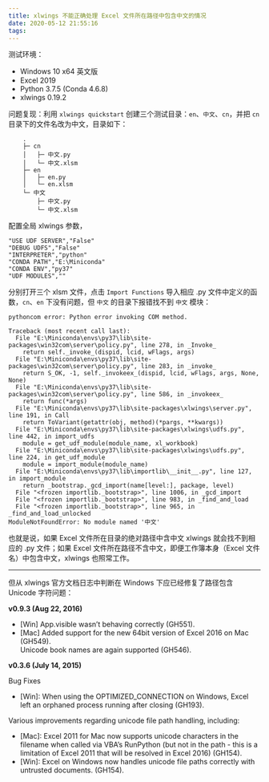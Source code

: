 ```yaml
---
title: xlwings 不能正确处理 Excel 文件所在路径中包含中文的情况
date: 2020-05-12 21:55:16
tags:
---
```


测试环境：

- Windows 10 x64 英文版
- Excel 2019
- Python 3.7.5 (Conda 4.6.8)
- xlwings 0.19.2

问题复现：利用 `xlwings quickstart` 创建三个测试目录：`en`、`中文`、`cn`，并把 `cn` 目录下的文件名改为中文，目录如下：

```
    .
    ├─ cn
    │   ├─ 中文.py
    │   └─ 中文.xlsm
    ├─ en
    │   ├─ en.py
    │   └─ en.xlsm
    └─ 中文
        ├─ 中文.py
        └─ 中文.xlsm
```

配置全局 xlwings 参数，

```Conf %userprofile%\.xlwings\xlwings.conf
"USE UDF SERVER","False"
"DEBUG UDFS","False"
"INTERPRETER","python"
"CONDA PATH","E:\Miniconda"
"CONDA ENV","py37"
"UDF MODULES",""
```

分别打开三个 xlsm 文件，点击 `Import Functions` 导入相应 .py 文件中定义的函数，`cn`、`en` 下没有问题，但 `中文` 的目录下报错找不到 `中文` 模块：

```
pythoncom error: Python error invoking COM method.

Traceback (most recent call last):
  File "E:\Miniconda\envs\py37\lib\site-packages\win32com\server\policy.py", line 278, in _Invoke_
    return self._invoke_(dispid, lcid, wFlags, args)
  File "E:\Miniconda\envs\py37\lib\site-packages\win32com\server\policy.py", line 283, in _invoke_
    return S_OK, -1, self._invokeex_(dispid, lcid, wFlags, args, None, None)
  File "E:\Miniconda\envs\py37\lib\site-packages\win32com\server\policy.py", line 586, in _invokeex_
    return func(*args)
  File "E:\Miniconda\envs\py37\lib\site-packages\xlwings\server.py", line 191, in Call
    return ToVariant(getattr(obj, method)(*pargs, **kwargs))
  File "E:\Miniconda\envs\py37\lib\site-packages\xlwings\udfs.py", line 442, in import_udfs
    module = get_udf_module(module_name, xl_workbook)
  File "E:\Miniconda\envs\py37\lib\site-packages\xlwings\udfs.py", line 224, in get_udf_module
    module = import_module(module_name)
  File "E:\Miniconda\envs\py37\lib\importlib\__init__.py", line 127, in import_module
    return _bootstrap._gcd_import(name[level:], package, level)
  File "<frozen importlib._bootstrap>", line 1006, in _gcd_import
  File "<frozen importlib._bootstrap>", line 983, in _find_and_load
  File "<frozen importlib._bootstrap>", line 965, in _find_and_load_unlocked
ModuleNotFoundError: No module named '中文'
```

也就是说，如果 Excel 文件所在目录的绝对路径中含中文 xlwings 就会找不到相应的 .py 文件；如果 Excel 文件所在路径不含中文，即便工作簿本身（Excel 文件名）中包含中文，xlwings 也照常工作。

-----------

但从 xlwings 官方文档日志中判断在 Windows 下应已经修复了路径包含 Unicode 字符问题：


**v0.9.3 (Aug 22, 2016)**

- [Win] App.visible wasn’t behaving correctly (GH551).
- [Mac] Added support for the new 64bit version of Excel 2016 on Mac (GH549).  
  Unicode book names are again supported (GH546).

**v0.3.6 (July 14, 2015)**

Bug Fixes

- [Win]: When using the OPTIMIZED_CONNECTION on Windows, Excel left an orphaned process running after closing (GH193).  

Various improvements regarding unicode file path handling, including:

- [Mac]: Excel 2011 for Mac now supports unicode characters in the filename when called via VBA’s RunPython (but not in the path - this is a limitation of Excel 2011 that will be resolved in Excel 2016) (GH154).
- [Win]: Excel on Windows now handles unicode file paths correctly with untrusted documents. (GH154).
